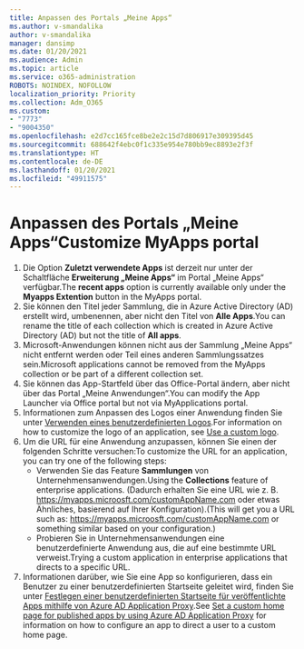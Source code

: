 ```yaml
---
title: Anpassen des Portals „Meine Apps“
ms.author: v-smandalika
author: v-smandalika
manager: dansimp
ms.date: 01/20/2021
ms.audience: Admin
ms.topic: article
ms.service: o365-administration
ROBOTS: NOINDEX, NOFOLLOW
localization_priority: Priority
ms.collection: Adm_O365
ms.custom:
- "7773"
- "9004350"
ms.openlocfilehash: e2d7cc165fce8be2e2c15d7d806917e309395d45
ms.sourcegitcommit: 688642f4ebc0f1c335e954e780bb9ec8893e2f3f
ms.translationtype: HT
ms.contentlocale: de-DE
ms.lasthandoff: 01/20/2021
ms.locfileid: "49911575"
---
```

# <a name="customize-myapps-portal"></a><span data-ttu-id="7fed5-102">Anpassen des Portals „Meine Apps“</span><span class="sxs-lookup"><span data-stu-id="7fed5-102">Customize MyApps portal</span></span>

1. <span data-ttu-id="7fed5-103">Die Option **Zuletzt verwendete Apps** ist derzeit nur unter der Schaltfläche **Erweiterung „Meine Apps“** im Portal „Meine Apps“ verfügbar.</span><span class="sxs-lookup"><span data-stu-id="7fed5-103">The **recent apps** option is currently available only under the **Myapps Extention** button in the MyApps portal.</span></span>
2. <span data-ttu-id="7fed5-104">Sie können den Titel jeder Sammlung, die in Azure Active Directory (AD) erstellt wird, umbenennen, aber nicht den Titel von **Alle Apps**.</span><span class="sxs-lookup"><span data-stu-id="7fed5-104">You can rename the title of each collection which is created in Azure Active Directory (AD) but not the title of **All apps**.</span></span>
3. <span data-ttu-id="7fed5-105">Microsoft-Anwendungen können nicht aus der Sammlung „Meine Apps“ nicht entfernt werden oder Teil eines anderen Sammlungssatzes sein.</span><span class="sxs-lookup"><span data-stu-id="7fed5-105">Microsoft applications cannot be removed from the MyApps collection or be part of a different collection set.</span></span>
4. <span data-ttu-id="7fed5-106">Sie können das App-Startfeld über das Office-Portal ändern, aber nicht über das Portal „Meine Anwendungen“.</span><span class="sxs-lookup"><span data-stu-id="7fed5-106">You can modify the App Launcher via Office portal but not via MyApplications portal.</span></span>
5. <span data-ttu-id="7fed5-107">Informationen zum Anpassen des Logos einer Anwendung finden Sie unter [Verwenden eines benutzerdefinierten Logos](https://docs.microsoft.com/azure/active-directory/manage-apps/add-application-portal-configure#use-a-custom-logo).</span><span class="sxs-lookup"><span data-stu-id="7fed5-107">For information on how to customize the logo of an application, see [Use a custom logo](https://docs.microsoft.com/azure/active-directory/manage-apps/add-application-portal-configure#use-a-custom-logo).</span></span>
6. <span data-ttu-id="7fed5-108">Um die URL für eine Anwendung anzupassen, können Sie einen der folgenden Schritte versuchen:</span><span class="sxs-lookup"><span data-stu-id="7fed5-108">To customize the URL for an application, you can try one of the following steps:</span></span>
    - <span data-ttu-id="7fed5-109">Verwenden Sie das Feature **Sammlungen** von Unternehmensanwendungen.</span><span class="sxs-lookup"><span data-stu-id="7fed5-109">Using the **Collections** feature of enterprise applications.</span></span> <span data-ttu-id="7fed5-110">(Dadurch erhalten Sie eine URL wie z. B. https://myapps.microosft.com/customAppName.com oder etwas Ähnliches, basierend auf Ihrer Konfiguration).</span><span class="sxs-lookup"><span data-stu-id="7fed5-110">(This will get you a URL such as: https://myapps.microosft.com/customAppName.com or something similar based on your configuration.)</span></span>
    - <span data-ttu-id="7fed5-111">Probieren Sie in Unternehmensanwendungen eine benutzerdefinierte Anwendung aus, die auf eine bestimmte URL verweist.</span><span class="sxs-lookup"><span data-stu-id="7fed5-111">Trying a custom application in enterprise applications that directs to a specific URL.</span></span>
7. <span data-ttu-id="7fed5-112">Informationen darüber, wie Sie eine App so konfigurieren, dass ein Benutzer zu einer benutzerdefinierten Startseite geleitet wird, finden Sie unter [Festlegen einer benutzerdefinierten Startseite für veröffentlichte Apps mithilfe von Azure AD Application Proxy](https://docs.microsoft.com/azure/active-directory/manage-apps/application-proxy-configure-custom-home-page).</span><span class="sxs-lookup"><span data-stu-id="7fed5-112">See [Set a custom home page for published apps by using Azure AD Application Proxy](https://docs.microsoft.com/azure/active-directory/manage-apps/application-proxy-configure-custom-home-page) for information on how to configure an app to direct a user to a custom home page.</span></span>
